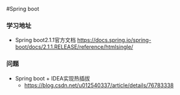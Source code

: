 #Spring boot

### 学习地址
- Spring boot2.1.1官方文档 https://docs.spring.io/spring-boot/docs/2.1.1.RELEASE/reference/htmlsingle/

### 问题
- Spring boot + IDEA实现热插拔
    - https://blog.csdn.net/u012540337/article/details/76783338
    

    
